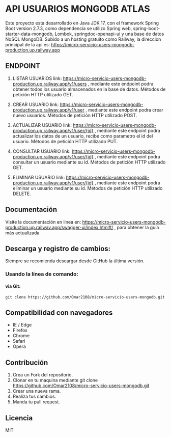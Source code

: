 # API USUARIOS MONGODB ATLAS
Este proyecto esta desarrollado en Java JDK 17, con el framework Spring Boot version 2.7.3, como dependencia se utilizo Spring web, spring-boot-starter-data-mongodb, Lombok, springdoc-openapi-ui y una base de datos NoSQL MongoDB. Subido a un hosting gratuito como Railway, la direccion principal de la api es: https://micro-servicio-users-mongodb-production.up.railway.app


## ENDPOINT
1. LISTAR USUARIOS
link: https://micro-servicio-users-mongodb-production.up.railway.app/v1/users , mediante este endpoint podra obtener todos los usuario almacenados en la base de datos. Métodos de petición HTTP utilizado GET.

2. CREAR USUARIO
link: https://micro-servicio-users-mongodb-production.up.railway.app/v1/user , mediante este endpoint podra crear nuevo usuarios. Métodos de petición HTTP utilizado POST.

3. ACTUALIZAR USUARIO
link:  https://micro-servicio-users-mongodb-production.up.railway.app/v1/user/{id} , mediante este endpoint podra actualizar los datos de un usuario, recibe como parametro el id del usuario. Métodos de petición HTTP utilizado PUT.

4. CONSULTAR USUARIO
link: https://micro-servicio-users-mongodb-production.up.railway.app/v1/user/{id} , mediante este endpoint podra consultar un usuario mediante su id. Métodos de petición HTTP utilizado GET.

5. ELIMINAR USUARIO
link: https://micro-servicio-users-mongodb-production.up.railway.app/v1/user/{id} , mediante este endpoint podra eliminar un usuario mediante su id. Métodos de petición HTTP utilizado DELETE.

## Documentación
Visite la documentación en linea en: https://micro-servicio-users-mongodb-production.up.railway.app/swagger-ui/index.html#/ , para obtener la guía más actualizada.


## Descarga y registro de cambios:
Siempre se recomienda descargar desde GitHub la última versión.
###  Usando la línea de comando:
####  via Git:
    git clone https://github.com/Omar2108/micro-servicio-users-mongodb.git

## Compatibilidad con navegadores
- IE / Edge
- Firefox
- Chrome
- Safari
- Opera


## Contribución
1. Crea un Fork del repositorio.
2. Clonar en tu maquina mediante git clone https://github.com/Omar2108/micro-servicio-users-mongodb.git
3. Crear una nueva rama.
4. Realiza tus cambios.
5. Manda tu pull request.

## Licencia
MIT





